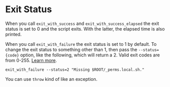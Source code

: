 <!--
id: error_handling
tags: usage
-->

# Exit Status

When you call `exit_with_success` and `exit_with_success_elapsed` the exit status is set to 0 and the script exits.  With the latter, the elapsed time is also printed.

When you call `exit_with_failure` the exit status is set to 1 by default.  To change the exit status to something other than 1, then pass the `--status={code}` option, like the following, which will return a 2.  Valid exit codes are from 0-255. [Learn more](https://www.tldp.org/LDP/abs/html/exit-status.html).

    exit_with_failure --status=2 "Missing $ROOT/_perms.local.sh."

You can use `throw` kind of like an exception.

